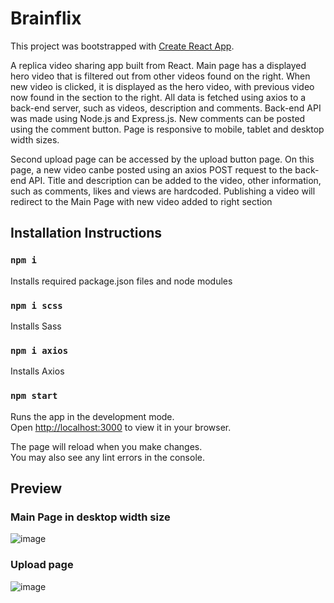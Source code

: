 # Brainflix

This project was bootstrapped with [Create React App](https://github.com/facebook/create-react-app).

A replica video sharing app built from React. Main page has a displayed hero video that is filtered out from other videos found on the right. When new video is clicked, it is displayed as the hero video, with previous video now found in the section to the right. All data is fetched using axios to a back-end server, such as videos, description and comments. Back-end API was made using Node.js and Express.js. New comments can be posted using the comment button. Page is responsive to mobile, tablet and desktop width sizes.

Second upload page can be accessed by the upload button page. On this page, a new video canbe posted using an axios POST request to the back-end API. Title and 
description can be added to the video, other information, such as comments, likes and views are hardcoded. Publishing a video will redirect to the Main Page with new video added to right section

## Installation Instructions

### `npm i`

Installs required package.json files and node modules

### `npm i scss`

Installs Sass

### `npm i axios`

Installs Axios

### `npm start`

Runs the app in the development mode.\
Open [http://localhost:3000](http://localhost:3000) to view it in your browser.

The page will reload when you make changes.\
You may also see any lint errors in the console.

## Preview

### Main Page in desktop width size
![image](https://user-images.githubusercontent.com/105663385/180336730-dcd03502-cada-46d7-9383-54b0f06187fb.png)



### Upload page
![image](https://user-images.githubusercontent.com/105663385/180337770-b2913b5f-846b-494b-969c-067165ff8a7b.png)
